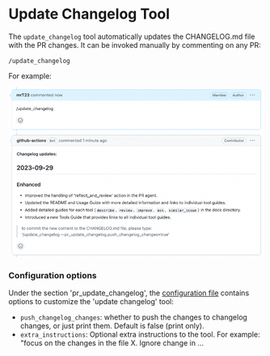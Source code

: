 # Update Changelog Tool

The `update_changelog` tool automatically updates the CHANGELOG.md file with the PR changes.
It can be invoked manually by commenting on any PR:
```
/update_changelog
```
For example:

<kbd><img src=./../pics/update_changelog_comment.png width="768"></kbd>
<kbd><img src=./../pics/update_changelog.png width="768"></kbd>


### Configuration options

Under the section 'pr_update_changelog', the [configuration file](./../pr_agent/settings/configuration.toml#L50) contains options to customize the 'update changelog' tool:

- `push_changelog_changes`: whether to push the changes to changelog changes, or just print them. Default is false (print only).
- `extra_instructions`: Optional extra instructions to the tool. For example: "focus on the changes in the file X. Ignore change in ...